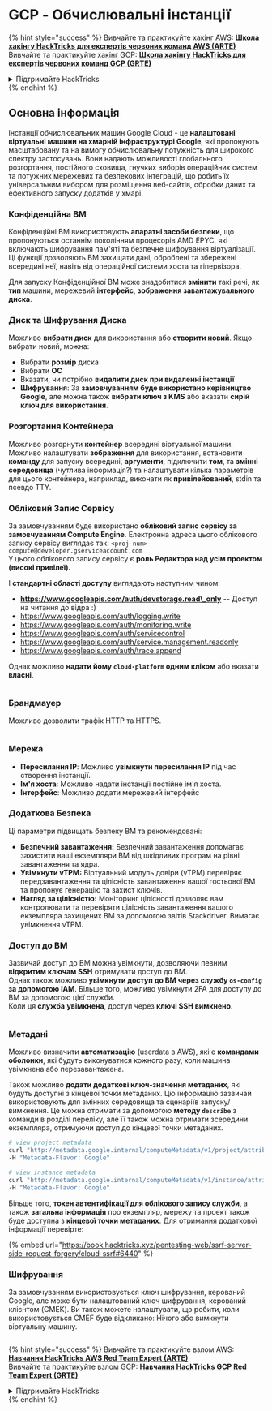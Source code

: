 # GCP - Обчислювальні інстанції

{% hint style="success" %}
Вивчайте та практикуйте хакінг AWS: <img src="/.gitbook/assets/image.png" alt="" data-size="line">[**Школа хакінгу HackTricks для експертів червоних команд AWS (ARTE)**](https://training.hacktricks.xyz/courses/arte)<img src="/.gitbook/assets/image.png" alt="" data-size="line">\
Вивчайте та практикуйте хакінг GCP: <img src="/.gitbook/assets/image (2).png" alt="" data-size="line">[**Школа хакінгу HackTricks для експертів червоних команд GCP (GRTE)**<img src="/.gitbook/assets/image (2).png" alt="" data-size="line">](https://training.hacktricks.xyz/courses/grte)

<details>

<summary>Підтримайте HackTricks</summary>

* Перевірте [**плани підписки**](https://github.com/sponsors/carlospolop)!
* **Приєднуйтесь до** 💬 [**групи Discord**](https://discord.gg/hRep4RUj7f) або [**групи Telegram**](https://t.me/peass) або **слідкуйте** за нами на **Twitter** 🐦 [**@hacktricks\_live**](https://twitter.com/hacktricks\_live)**.**
* **Поширюйте хакерські трюки, надсилаючи PR до** [**HackTricks**](https://github.com/carlospolop/hacktricks) та [**HackTricks Cloud**](https://github.com/carlospolop/hacktricks-cloud) репозиторіїв на GitHub.

</details>
{% endhint %}

## Основна інформація

Інстанції обчислювальних машин Google Cloud - це **налаштовані віртуальні машини на хмарній інфраструктурі Google**, які пропонують масштабовану та на вимогу обчислювальну потужність для широкого спектру застосувань. Вони надають можливості глобального розгортання, постійного сховища, гнучких виборів операційних систем та потужних мережевих та безпекових інтеграцій, що робить їх універсальним вибором для розміщення веб-сайтів, обробки даних та ефективного запуску додатків у хмарі.

### Конфіденційна ВМ

Конфіденційні ВМ використовують **апаратні засоби безпеки**, що пропонуються останнім поколінням процесорів AMD EPYC, які включають шифрування пам'яті та безпечне шифрування віртуалізації. Ці функції дозволяють ВМ захищати дані, оброблені та збережені всередині неї, навіть від операційної системи хоста та гіпервізора.

Для запуску Конфіденційної ВМ може знадобитися **змінити** такі речі, як **тип** машини, мережевий **інтерфейс**, **зображення завантажувального диска**.

### Диск та Шифрування Диска

Можливо **вибрати диск** для використання або **створити новий**. Якщо вибрати новий, можна:

* Вибрати **розмір** диска
* Вибрати **ОС**
* Вказати, чи потрібно **видалити диск при видаленні інстанції**
* **Шифрування**: За **замовчуванням буде використано керівництво Google**, але можна також **вибрати ключ з KMS** або вказати **сирій ключ для використання**.

### Розгортання Контейнера

Можливо розгорнути **контейнер** всередині віртуальної машини.\
Можливо налаштувати **зображення** для використання, встановити **команду** для запуску всередині, **аргументи**, підключити **том**, та **змінні середовища** (чутлива інформація?) та налаштувати кілька параметрів для цього контейнера, наприклад, виконати як **привілейований**, stdin та псевдо TTY.

### Обліковий Запис Сервісу

За замовчуванням буде використано **обліковий запис сервісу за замовчуванням Compute Engine**. Електронна адреса цього облікового запису сервісу виглядає так: `<proj-num>-compute@developer.gserviceaccount.com`\
У цього облікового запису сервісу є **роль Редактора над усім проектом (високі привілеї).**

І **стандартні області доступу** виглядають наступним чином:

* **https://www.googleapis.com/auth/devstorage.read\_only** -- Доступ на читання до відра :)
* https://www.googleapis.com/auth/logging.write
* https://www.googleapis.com/auth/monitoring.write
* https://www.googleapis.com/auth/servicecontrol
* https://www.googleapis.com/auth/service.management.readonly
* https://www.googleapis.com/auth/trace.append

Однак можливо **надати йому `cloud-platform` одним кліком** або вказати **власні**.

<figure><img src="../../../../.gitbook/assets/image (138).png" alt=""><figcaption></figcaption></figure>

### Брандмауер

Можливо дозволити трафік HTTP та HTTPS.

<figure><img src="../../../../.gitbook/assets/image (137).png" alt=""><figcaption></figcaption></figure>

### Мережа

* **Пересилання IP**: Можливо **увімкнути пересилання IP** під час створення інстанції.
* **Ім'я хоста**: Можливо надати інстанції постійне ім'я хоста.
* **Інтерфейс**: Можливо додати мережевий інтерфейс

### Додаткова Безпека

Ці параметри підвищать безпеку ВМ та рекомендовані:

* **Безпечний завантаження:** Безпечний завантаження допомагає захистити ваші екземпляри ВМ від шкідливих програм на рівні завантаження та ядра.
* **Увімкнути vTPM:** Віртуальний модуль довіри (vTPM) перевіряє передзавантаження та цілісність завантаження вашої гостьової ВМ та пропонує генерацію та захист ключів.
* **Нагляд за цілісністю:** Моніторинг цілісності дозволяє вам контролювати та перевіряти цілісність завантаження вашого екземпляра захищених ВМ за допомогою звітів Stackdriver. Вимагає увімкнення vTPM.

### Доступ до ВМ

Зазвичай доступ до ВМ можна увімкнути, дозволяючи певним **відкритим ключам SSH** отримувати доступ до ВМ.\
Однак також можливо **увімкнути доступ до ВМ через службу `os-config` за допомогою IAM**. Більше того, можливо увімкнути 2FA для доступу до ВМ за допомогою цієї служби.\
Коли ця **служба** **увімкнена**, доступ через **ключі SSH вимкнено**.

<figure><img src="../../../../.gitbook/assets/image (139).png" alt=""><figcaption></figcaption></figure>

### Метадані

Можливо визначити **автоматизацію** (userdata в AWS), які є **командами оболонки**, які будуть виконуватися кожного разу, коли машина увімкнена або перезавантажена.

Також можливо **додати додаткові ключ-значення метаданих**, які будуть доступні з кінцевої точки метаданих. Цю інформацію зазвичай використовують для змінних середовища та сценаріїв запуску/вимкнення. Це можна отримати за допомогою **методу `describe`** з команди в розділі переліку, але її також можна отримати зсередини екземпляра, отримуючи доступ до кінцевої точки метаданих.
```bash
# view project metadata
curl "http://metadata.google.internal/computeMetadata/v1/project/attributes/?recursive=true&alt=text" \
-H "Metadata-Flavor: Google"

# view instance metadata
curl "http://metadata.google.internal/computeMetadata/v1/instance/attributes/?recursive=true&alt=text" \
-H "Metadata-Flavor: Google"
```
Більше того, **токен автентифікації для облікового запису служби**, а також **загальна інформація** про екземпляр, мережу та проект також буде доступна з **кінцевої точки метаданих**. Для отримання додаткової інформації перевірте:

{% embed url="https://book.hacktricks.xyz/pentesting-web/ssrf-server-side-request-forgery/cloud-ssrf#6440" %}

### Шифрування

За замовчуванням використовується ключ шифрування, керований Google, але може бути налаштований ключ шифрування, керований клієнтом (CMEK). Ви також можете налаштувати, що робити, коли використовується CMEF буде відкликано: Нічого або вимкнути віртуальну машину.

<figure><img src="../../../../.gitbook/assets/image (140).png" alt=""><figcaption></figcaption></figure>

{% hint style="success" %}
Вивчайте та практикуйте взлом AWS:<img src="/.gitbook/assets/image.png" alt="" data-size="line">[**Навчання HackTricks AWS Red Team Expert (ARTE)**](https://training.hacktricks.xyz/courses/arte)<img src="/.gitbook/assets/image.png" alt="" data-size="line">\
Вивчайте та практикуйте взлом GCP: <img src="/.gitbook/assets/image (2).png" alt="" data-size="line">[**Навчання HackTricks GCP Red Team Expert (GRTE)**<img src="/.gitbook/assets/image (2).png" alt="" data-size="line">](https://training.hacktricks.xyz/courses/grte)

<details>

<summary>Підтримайте HackTricks</summary>

* Перевірте [**плани підписки**](https://github.com/sponsors/carlospolop)!
* **Приєднуйтесь до** 💬 [**групи Discord**](https://discord.gg/hRep4RUj7f) або [**групи Telegram**](https://t.me/peass) або **слідкуйте** за нами на **Twitter** 🐦 [**@hacktricks\_live**](https://twitter.com/hacktricks\_live)**.**
* **Поширюйте хакерські трюки, надсилаючи PR до** [**HackTricks**](https://github.com/carlospolop/hacktricks) та [**HackTricks Cloud**](https://github.com/carlospolop/hacktricks-cloud) репозиторіїв GitHub.

</details>
{% endhint %}
